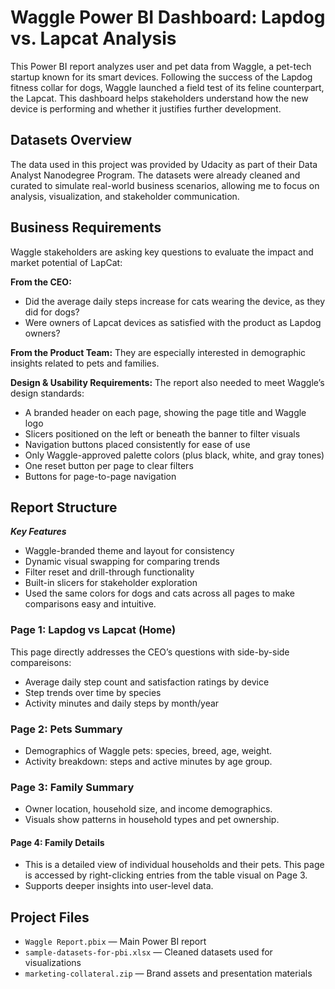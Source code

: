 # Waggle Power BI Dashboard: Lapdog vs. Lapcat Analysis

This Power BI report analyzes user and pet data from Waggle, a pet-tech startup known for its smart devices. 
Following the success of the Lapdog fitness collar for dogs, Waggle launched a field test of its feline counterpart, the Lapcat. 
This dashboard helps stakeholders understand how the new device is performing and whether it justifies further development.

## Datasets Overview

The data used in this project was provided by Udacity as part of their Data Analyst Nanodegree Program. 
The datasets were already cleaned and curated to simulate real-world business scenarios, allowing me to focus on analysis, visualization, and stakeholder communication.

## Business Requirements

Waggle stakeholders are asking key questions to evaluate the impact and market potential of LapCat:

**From the CEO:**
- Did the average daily steps increase for cats wearing the device, as they did for dogs?
- Were owners of Lapcat devices as satisfied with the product as Lapdog owners?

**From the Product Team:** They are especially interested in demographic insights related to pets and families.

**Design & Usability Requirements:** The report also needed to meet Waggle’s design standards:

- A branded header on each page, showing the page title and Waggle logo
- Slicers positioned on the left or beneath the banner to filter visuals
- Navigation buttons placed consistently for ease of use
- Only Waggle-approved palette colors (plus black, white, and gray tones)
- One reset button per page to clear filters
- Buttons for page-to-page navigation

## Report Structure

***Key Features***

- Waggle-branded theme and layout for consistency
- Dynamic visual swapping for comparing trends
- Filter reset and drill-through functionality
- Built-in slicers for stakeholder exploration
- Used the same colors for dogs and cats across all pages to make comparisons easy and intuitive.

### Page 1: Lapdog vs Lapcat (Home)

This page directly addresses the CEO’s questions with side-by-side compareisons:

- Average daily step count and satisfaction ratings by device
- Step trends over time by species
- Activity minutes and daily steps by month/year

### Page 2: Pets Summary

- Demographics of Waggle pets: species, breed, age, weight.
- Activity breakdown: steps and active minutes by age group.

### Page 3: Family Summary

- Owner location, household size, and income demographics.
- Visuals show patterns in household types and pet ownership.

#### Page 4: Family Details

- This is a detailed view of individual households and their pets. This page is accessed by right-clicking entries from the table visual on Page 3.
- Supports deeper insights into user-level data.

## Project Files

- `Waggle Report.pbix` — Main Power BI report
- `sample-datasets-for-pbi.xlsx` — Cleaned datasets used for visualizations
- `marketing-collateral.zip` — Brand assets and presentation materials


